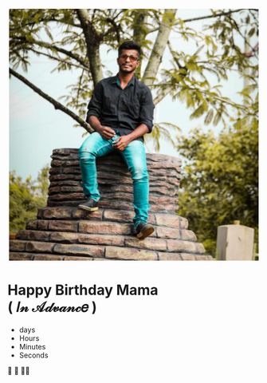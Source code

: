 <html>
<head>
<meta name="viewport" content="width=device-width, initial-scale=1">
<title>Happy Birthday ra mama </title>

<link rel="icon" href="images/favicon.png">
<style>
html {
  box-sizing: border-box;
  margin: 0;
  padding: 0;
}

body {
  height: 100%;
  margin: 0;
}

body {

  align-items: center;
  background-color: #D3D3D3;
  display: flex;
  font-family: -apple-system,BlinkMacSystemFont,"Segoe UI",Roboto, Oxygen-Sans, Ubuntu, Cantarell, "Helvetica Neue", sans-serif; 


}

 

h1 {
  font-weight: normal;
  letter-spacing: .125rem;
  text-transform: uppercase;
}


li {
  display: inline-block;
  font-size: 1.5em;
  list-style-type: none;
  padding: 1em;
  text-transform: uppercase;
}

li span {
  display: block;
  font-size: 4.5rem;
}

.message {
  font-size: 4rem;
}

#content {
  display: none;
  padding: 1rem;
}

.emoji {
  padding: 0 .25rem;
}

@media all and (max-width: 768px) {
  h1 {
    font-size: 1.5rem;
  }
  
  li {
    font-size: 1.125rem;
    padding: .75rem;
  }
  
  li span {
    font-size: 3.375rem;
  }
}



.harsha{
display: block;
width: 215px; 
height: 215px; 
border-radius: 50%;
margin: 0 auto;
object-fit: cover;
border:4px solid #7fff00;
}




  
</style>
<script type="text/javascript">(function () {
  const second = 1000,
        minute = second * 60,
        hour = minute * 60,
        day = hour * 24;

  let birthday = "dec 6, 2020 00:00:00",
      countDown = new Date(birthday).getTime(),
      x = setInterval(function() {    
  let now = new Date().getTime(),
            distance = countDown - now;
        document.getElementById("days").innerText = Math.floor(distance / (day)),
          document.getElementById("hours").innerText = Math.floor((distance % (day)) / (hour)),
          document.getElementById("minutes").innerText = Math.floor((distance % (hour)) / (minute)),
          document.getElementById("seconds").innerText = Math.floor((distance % (minute)) / second);
        //do something later when date is reached
        if (distance < 0) {
          let headline = document.getElementById("headline"),
              countdown = document.getElementById("countdown"),
              content = document.getElementById("content");
          headline.innerText = "It's my birthday!";
          countdown.style.display = "none";
          content.style.display = "block";
          clearInterval(x);
        }
        //seconds
      }, 0)
  }());</script>

</head>
<body>

<div class="innova">
<a href="https://www.instagram.com/harsha_mudhiraj_12/"><img class="harsha" src="harsha.png"></a><br>
 
  <h1 id="headline">Happy Birthday Mama <br>( 𝐼𝓃 𝒜𝒹𝓋𝒶𝓃𝒸𝑒 ) </h1>
  <div id="countdown">
    <ul>
      <li><span id="days"></span>days</li>
      <li><span id="hours"></span>Hours</li>
      <li><span id="minutes"></span>Minutes</li>
      <li><span id="seconds"></span>Seconds</li>
    </ul>
  </div>
  <div class="message">
    <div id="content">
      <span class="emoji">🥳</span>
      <span class="emoji">🎉</span>
      <span class="emoji">🎂🍾</span>
    </div>
  </div>
</div>

</body>
</html>
